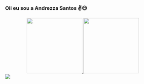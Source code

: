 ### Oii eu sou a Andrezza Santos ✌😊

<div align="center">
  <a href="https://github.com/AndrezzaSantos">
  <img height="180em" src="https://github-readme-stats.vercel.app/api?username=AndrezzaSantos&show_icons=true&theme=dracula&include_all_commits=true&count_private=true"/>
  <img height="180em" src="https://github-readme-stats.vercel.app/api/top-langs/?username=AndrezzaSantos&layout=compact&langs_count=7&theme=dracula"/>
</div>
  
 <div >
   <a href="https://www.linkedin.com/in/andrezza-santos-182290165/" target="_blank"><img src="https://img.shields.io/badge/-LinkedIn-%230077B5?style=for-the-badge&logo=linkedin&logoColor=white" target="_blank"></a>
 </div>
